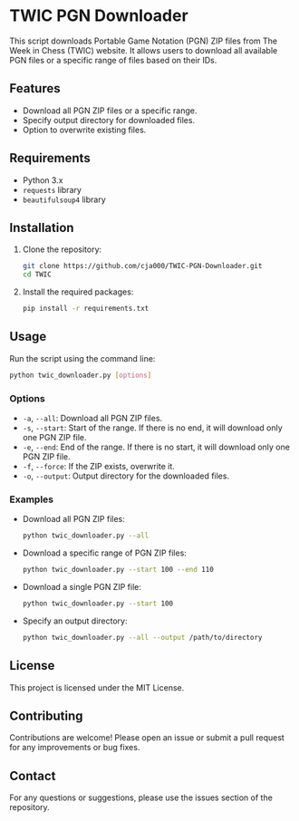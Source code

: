 
# TWIC PGN Downloader

This script downloads Portable Game Notation (PGN) ZIP files from The Week in Chess (TWIC) website.
It allows users to download all available PGN files or a specific range of files based on their IDs.

## Features

- Download all PGN ZIP files or a specific range.
- Specify output directory for downloaded files.
- Option to overwrite existing files.

## Requirements

- Python 3.x
- `requests` library
- `beautifulsoup4` library

## Installation

1. Clone the repository:

   ```bash
   git clone https://github.com/cja000/TWIC-PGN-Downloader.git
   cd TWIC
   ```

2. Install the required packages:

   ```bash
   pip install -r requirements.txt
   ```

## Usage

Run the script using the command line:

```bash
python twic_downloader.py [options]
```

### Options

- `-a`, `--all`: Download all PGN ZIP files.
- `-s`, `--start`: Start of the range. If there is no end, it will download only one PGN ZIP file.
- `-e`, `--end`: End of the range. If there is no start, it will download only one PGN ZIP file.
- `-f`, `--force`: If the ZIP exists, overwrite it.
- `-o`, `--output`: Output directory for the downloaded files.

### Examples

- Download all PGN ZIP files:

  ```bash
  python twic_downloader.py --all
  ```

- Download a specific range of PGN ZIP files:

  ```bash
  python twic_downloader.py --start 100 --end 110
  ```

- Download a single PGN ZIP file:

  ```bash
  python twic_downloader.py --start 100
  ```

- Specify an output directory:

  ```bash
  python twic_downloader.py --all --output /path/to/directory
  ```

## License

This project is licensed under the MIT License.

## Contributing

Contributions are welcome! Please open an issue or submit a pull request for any improvements or bug fixes.

## Contact

For any questions or suggestions, please use the issues section of the repository.
